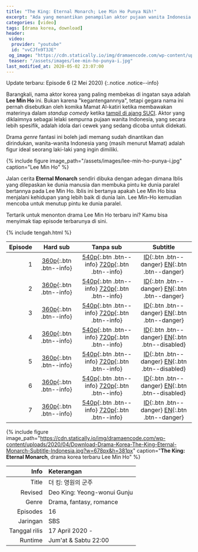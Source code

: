 ```yaml
---
title: "The King: Eternal Monarch; Lee Min Ho Punya Nih!"
excerpt: "Ada yang menantikan penampilan aktor pujaan wanita Indonesia Timur menurut komika Mamat Al-katiri"
categories: [video]
tags: [drama korea, download]
header:
 video:
  provider: "youtube"
  id: "vvCJfn9T3JE"
 og_image: "https://cdn.statically.io/img/dramaencode.com/wp-content/uploads/2020/04/Download-Drama-Korea-The-King-Eternal-Monarch-Subtitle-Indonesia.jpg"
 teaser: "/assets/images/lee-min-ho-punya-i.jpg"
last_modified_at: 2020-05-02 23:07:00
---
```


Update terbaru: Episode 6 (2 Mei 2020)
{:.notice .notice--info}

Barangkali, nama aktor korea yang paling membekas di ingatan saya adalah **Lee Min Ho** ini. Bukan karena "kegantengannnya", tetapi gegara nama ini pernah disebutkan oleh komika Mamat Al-katiri ketika membawakan materinya dalam _standup comedy_ ketika [tampil di ajang SUCI](https://www.youtube.com/watch?v=xajKKkSWGno). Aktor yang diklaimnya sebagai lelaki sempurna pujaan wanita Indonesia, yang secara lebih spesifik, adalah idola dari cewek yang sedang dicoba untuk didekati.  

Drama _genre_ fantasi ini boleh jadi memang sudah dinantikan dan dirindukan, wanita-wanita Indonesia yang (masih menurut Mamat) adalah figur ideal seorang laki-laki yang ingin dimiliki.

{% include figure image_path="/assets/images/lee-min-ho-punya-i.jpg" caption="Lee Min Ho" %}

Jalan cerita **Eternal Monarch** sendiri dibuka dengan adegan dimana Iblis yang dilepaskan ke dunia manusia dan membuka pintu ke dunia paralel bertannya pada Lee Min Ho. Iblis ini bertanya apakah Lee Min Ho bisa menjalani kehidupan yang lebih baik di dunia lain. Lee Min-Ho kemudian mencoba untuk menutup pintu ke dunia paralel.

Tertarik untuk menonton drama Lee Min Ho terbaru ini? Kamu bisa menyimak tiap episode terbarunya di sini.

{% include tengah.html %}

Episode|Hard sub|Tanpa sub|Subtitle
---:|:---:|:---:|:---:
1|[360p](/zippyshare?st1=ep1&srv=58&cde=Z39oSkg4&st2=360p){:.btn .btn--info}|[540p](/zippyshare?st1=ep1&srv=75&cde=FpXWASmx&st2=540p){:.btn .btn--info} [720p](/drive.google.com/?name=ep1&id=1YCLr22k-DGZgUZyWkh5s0uwisBktykgF&size=720p){:.btn .btn--info}|[ID](/subscene?subtitles=the-king-eternal-monarch-the-king-monarch-of-eternity--deo-king-youngwonui-gunjoo&lang=indonesian&id=2193198){:.btn .btn--danger} [EN](/subscene?subtitles=the-king-eternal-monarch-the-king-monarch-of-eternity--deo-king-youngwonui-gunjoo&lang=english&id=2193196){:.btn .btn--danger}
2|[360p](/zippyshare?st1=ep2&srv=19&cde=5t3r59WF&st2=360p){:.btn .btn--info}|[540p](/zippyshare?st1=ep2&srv=37&cde=YU8DwIe2&st2=540p){:.btn .btn--info} [720p](/drive.google.com/?name=ep2&id=1ZmSgopft2Gw1QqMra6_SoIsHtl8K3yKf&size=720p){:.btn .btn--info}|[ID](/subscene?subtitles=the-king-eternal-monarch-the-king-monarch-of-eternity--deo-king-youngwonui-gunjoo&lang=indonesian&id=2194078){:.btn .btn--danger} [EN](/subscene?subtitles=the-king-eternal-monarch-the-king-monarch-of-eternity--deo-king-youngwonui-gunjoo&lang=english&id=2194012){:.btn .btn--danger}|
3|[360p](/zippyshare?st1=ep3&srv=6&cde=Xrzdrwqn&st2=360p){:.btn .btn--info}|[540p](/zippyshare?st1=ep3&srv=15&cde=1jaYwClM&st2=540p){:.btn .btn--info} [720p](/drive.google.com/?name=ep3&id=1fScUczJ_lQMKXySHf_DsuFLxJyUiP5kj&size=720p){:.btn .btn--info}|[ID](/subscene?subtitles=the-king-eternal-monarch-the-king-monarch-of-eternity--deo-king-youngwonui-gunjoo&lang=indonesian&id=2198490){:.btn .btn--danger} [EN](/subscene?subtitles=the-king-eternal-monarch-the-king-monarch-of-eternity--deo-king-youngwonui-gunjoo&lang=english&id=2198501){:.btn .btn--danger}
4|[360p](/zippyshare?st1=ep4&srv=29&cde=UzOWSSEt&st2=360p){:.btn .btn--info}|[540p](/zippyshare?st1=ep4&srv=10&cde=zP36oIvs&st2=540p){:.btn .btn--info} [720p](/drive.google.com/?name=ep4&id=1kUrLajeImRWAjhrXSNggYoGsZ8AXkf89&size=720p){:.btn .btn--info}|[ID](/subscene?subtitles=the-king-eternal-monarch-the-king-monarch-of-eternity--deo-king-youngwonui-gunjoo&lang=indonesian&id=2199290){:.btn .btn--danger} [EN](/subscene?subtitles=the-king-eternal-monarch-the-king-monarch-of-eternity--deo-king-youngwonui-gunjoo&lang=english&id=X){:.btn .btn--disabled}|
5|[360p](/zippyshare?st1=ep5&srv=94&cde=FnX5zn16&st2=360p){:.btn .btn--info}|[540p](/zippyshare?st1=ep5&srv=20&cde=2Toaw3J0&st2=540p){:.btn .btn--info} [720p](/drive.google.com/?name=ep5&id=1P9K3ncQ6cxyRRo_Sx-EZrvgE6ppeN-QD&size=720p){:.btn .btn--info}|[ID](/subscene?subtitles=the-king-eternal-monarch-the-king-monarch-of-eternity--deo-king-youngwonui-gunjoo&lang=indonesian&id=2204126){:.btn .btn--danger} [EN](/subscene?subtitles=the-king-eternal-monarch-the-king-monarch-of-eternity--deo-king-youngwonui-gunjoo&lang=english&id=X){:.btn .btn--disabled}
6|[360p](/zippyshare?st1=ep6&srv=84&cde=e4cEPwHy&st2=360p){:.btn .btn--info}|[540p](/zippyshare?st1=ep6&srv=61&cde=k08mbrez&st2=540p){:.btn .btn--info} [720p](/drive.google.com/?name=ep6&id=12S5i1g7btGs7o11VvPMrcd5NWCTE3Vdn&size=720p){:.btn .btn--info}|[ID](/subscene?subtitles=the-king-eternal-monarch-the-king-monarch-of-eternity--deo-king-youngwonui-gunjoo&lang=indonesian&id=2205023){:.btn .btn--danger} [EN](/subscene?subtitles=the-king-eternal-monarch-the-king-monarch-of-eternity--deo-king-youngwonui-gunjoo&lang=english&id=2194012){:.btn .btn--disabled}|
7|[360p](/zippyshare?st1=ep7&srv=13&cde=95ch404T&st2=360p){:.btn .btn--info}|[540p](/zippyshare?st1=ep7&srv=94&cde=wIZiFCvJ&st2=540p){:.btn .btn--info} [720p](/drive.google.com/?name=ep7&id=1Rkwsj81c5Ep4w8MvEjqRMWEsoap9QWGQ&size=720p){:.btn .btn--info}|[ID](/subscene?subtitles=the-king-eternal-monarch-the-king-monarch-of-eternity--deo-king-youngwonui-gunjoo&lang=indonesian&id=2209703){:.btn .btn--danger} [EN](/subscene?subtitles=the-king-eternal-monarch-the-king-monarch-of-eternity--deo-king-youngwonui-gunjoo&lang=english&id=2209701){:.btn .btn--danger}|

{% include figure image_path="https://cdn.statically.io/img/dramaencode.com/wp-content/uploads/2020/04/Download-Drama-Korea-The-King-Eternal-Monarch-Subtitle-Indonesia.jpg?w=678px&h=381px" caption="**The King: Eternal Monarch**, drama korea terbaru Lee Min Ho" %}

Info|Keterangan
---:|:---
Title|더 킹: 영원의 군주
Revised|Deo King: Yeong-wonui Gunju
Genre|Drama, fantasy, romance
Episodes|16
Jaringan|SBS
Tanggal rilis| 17 April 2020 -
Runtime|Jum'at & Sabtu 22:00
